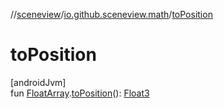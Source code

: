 //[sceneview](../../index.md)/[io.github.sceneview.math](index.md)/[toPosition](to-position.md)

# toPosition

[androidJvm]\
fun [FloatArray](https://kotlinlang.org/api/latest/jvm/stdlib/kotlin/-float-array/index.html).[toPosition](to-position.md)(): [Float3](../dev.romainguy.kotlin.math/-float3/index.md)
